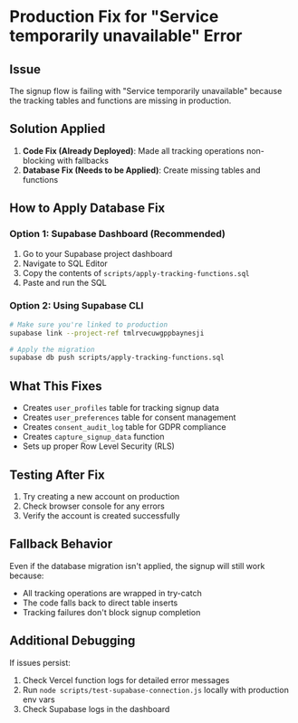 # Production Fix for "Service temporarily unavailable" Error

## Issue
The signup flow is failing with "Service temporarily unavailable" because the tracking tables and functions are missing in production.

## Solution Applied
1. **Code Fix (Already Deployed)**: Made all tracking operations non-blocking with fallbacks
2. **Database Fix (Needs to be Applied)**: Create missing tables and functions

## How to Apply Database Fix

### Option 1: Supabase Dashboard (Recommended)
1. Go to your Supabase project dashboard
2. Navigate to SQL Editor
3. Copy the contents of `scripts/apply-tracking-functions.sql`
4. Paste and run the SQL

### Option 2: Using Supabase CLI
```bash
# Make sure you're linked to production
supabase link --project-ref tmlrvecuwgppbaynesji

# Apply the migration
supabase db push scripts/apply-tracking-functions.sql
```

## What This Fixes
- Creates `user_profiles` table for tracking signup data
- Creates `user_preferences` table for consent management
- Creates `consent_audit_log` table for GDPR compliance
- Creates `capture_signup_data` function
- Sets up proper Row Level Security (RLS)

## Testing After Fix
1. Try creating a new account on production
2. Check browser console for any errors
3. Verify the account is created successfully

## Fallback Behavior
Even if the database migration isn't applied, the signup will still work because:
- All tracking operations are wrapped in try-catch
- The code falls back to direct table inserts
- Tracking failures don't block signup completion

## Additional Debugging
If issues persist:
1. Check Vercel function logs for detailed error messages
2. Run `node scripts/test-supabase-connection.js` locally with production env vars
3. Check Supabase logs in the dashboard
